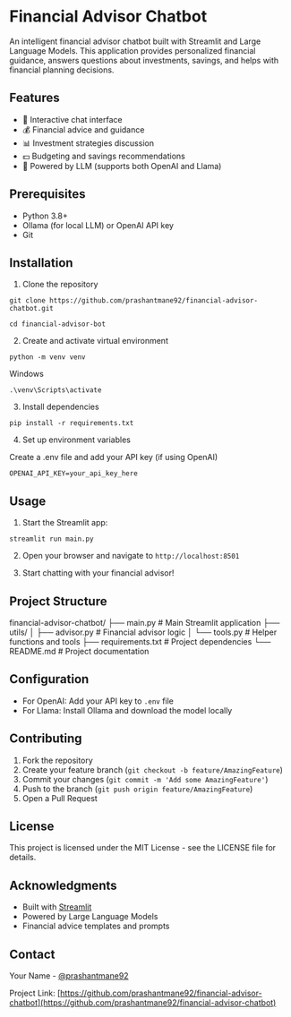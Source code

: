 # Financial Advisor Chatbot

An intelligent financial advisor chatbot built with Streamlit and Large Language Models. This application provides personalized financial guidance, answers questions about investments, savings, and helps with financial planning decisions.

## Features

- 💬 Interactive chat interface
- 💰 Financial advice and guidance
- 📊 Investment strategies discussion
- 💵 Budgeting and savings recommendations
- 🤖 Powered by LLM (supports both OpenAI and Llama)

## Prerequisites

- Python 3.8+
- Ollama (for local LLM) or OpenAI API key
- Git

## Installation

1. Clone the repository

`git clone https://github.com/prashantmane92/financial-advisor-chatbot.git`

`cd financial-advisor-bot`

2. Create and activate virtual environment

`python -m venv venv`

Windows

`.\venv\Scripts\activate`


3. Install dependencies

`pip install -r requirements.txt`


4. Set up environment variables

Create a .env file and add your API key (if using OpenAI)

`OPENAI_API_KEY=your_api_key_here`


## Usage

1. Start the Streamlit app:

`streamlit run main.py`


2. Open your browser and navigate to `http://localhost:8501`

3. Start chatting with your financial advisor!

## Project Structure

financial-advisor-chatbot/
├── main.py # Main Streamlit application
├── utils/
│ ├── advisor.py # Financial advisor logic
│ └── tools.py # Helper functions and tools
├── requirements.txt # Project dependencies
└── README.md # Project documentation


## Configuration

- For OpenAI: Add your API key to `.env` file
- For Llama: Install Ollama and download the model locally

## Contributing

1. Fork the repository
2. Create your feature branch (`git checkout -b feature/AmazingFeature`)
3. Commit your changes (`git commit -m 'Add some AmazingFeature'`)
4. Push to the branch (`git push origin feature/AmazingFeature`)
5. Open a Pull Request

## License

This project is licensed under the MIT License - see the LICENSE file for details.

## Acknowledgments

- Built with [Streamlit](https://streamlit.io/)
- Powered by Large Language Models
- Financial advice templates and prompts

## Contact

Your Name - [@prashantmane92](https://github.com/prashantmane92)

Project Link: [https://github.com/prashantmane92/financial-advisor-chatbot](https://github.com/prashantmane92/financial-advisor-chatbot)
